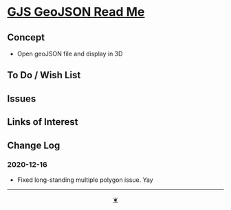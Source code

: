 # [GJS GeoJSON Read Me]( ./readme.html )

<!--@@@
<div class=iframe-resize ><iframe src=https://pushme-pullyou.github.io/tootoo-2020/lib3d/gjs-geojson/ height=100% width=100% ></iframe></div>
_GJS GeoJSON_

### Full Screen: [GJS GeoJSON]( https://pushme-pullyou.github.io/tootoo-2020/lib3d/gjs-geojson/ )
@@@-->


## Concept

* Open geoJSON file and display in 3D

## To Do / Wish List


## Issues


## Links of Interest


## Change Log

### 2020-12-16

* Fixed long-standing multiple polygon issue. Yay


***

<center><a href=javascript:window.scrollTo(0,0); class=aDingbat title="Scroll to top" > ❦ </a></center>
